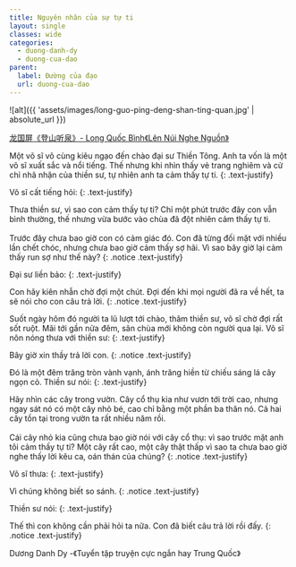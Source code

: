 ```yaml
---
title: Nguyên nhân của sự tự ti
layout: single
classes: wide
categories:
  - duong-danh-dy
  - duong-cua-dao
parent:
  label: Đường của đạo
  url: duong-cua-dao
---
```


![alt]({{ 'assets/images/long-guo-ping-deng-shan-ting-quan.jpg' | absolute_url }})
> <cite>
<a target="_blank" href="https://www.baike.com/wikiid/5644319668872120399">
龙国屏《登山听泉》- Long Quốc Bình《Lên Núi Nghe Nguồn》
</a>

Một võ sĩ vô cùng kiêu ngạo đến chào đại sư Thiền Tông. Anh ta vốn là một võ sĩ xuất sắc và nổi tiếng. Thế nhưng khi nhìn thấy vẻ trang nghiêm và cử chỉ nhã nhặn của thiền sư, tự nhiên anh ta cảm thấy tự ti.
{: .text-justify}

Võ sĩ cất tiếng hỏi:
{: .text-justify}

Thưa thiền sư, vì sao con cảm thấy tự ti? Chỉ một phút trước đây con vẫn bình thường, thế nhưng vừa bước vào chùa đã đột nhiên cảm thấy tự ti.\
 \
Trước đây chưa bao giờ con có cảm giác đó. Con đã từng đối mặt với nhiều lần chết chóc, nhưng chưa bao giờ cảm thấy sợ hãi. Vì sao bây giờ lại cảm thấy run sợ như thế này?
{: .notice .text-justify}

Đại sư liền bảo:
{: .text-justify}

Con hãy kiên nhẫn chờ đợi một chút. Đợi đến khi mọi người đã ra về hết, ta sẽ nói cho con câu trả lời.
{: .notice .text-justify}

Suốt ngày hôm đó người ta lũ lượt tới chào, thăm thiền sư, võ sĩ chờ đợi rất sốt ruột. Mãi tới gần nửa đêm, sân chùa mới không còn người qua lại. Võ sĩ nôn nóng thưa với thiền sư:
{: .text-justify}

Bây giờ xin thầy trả lời con.
{: .notice .text-justify}

Đó là một đêm trăng tròn vành vạnh, ánh trăng hiền từ chiếu sáng lá cây ngọn cỏ. Thiền sư nói:
{: .text-justify}

Hãy nhìn các cây trong vườn. Cây cổ thụ kia như vươn tới trời cao, nhưng ngay sát nó có một cây nhỏ bé, cao chỉ bằng một phần ba thân nó. Cả hai cây tồn tại trong vườn ta rất nhiều năm rồi.\
 \
Cái cây nhỏ kia cũng chưa bao giờ nói với cây cổ thụ: vì sao trước mặt anh tôi cảm thấy tự ti? Một cây rất cao, một cây thật thấp vì sao ta chưa bao giờ nghe thấy lời kêu ca, oán thán của chúng?
{: .notice .text-justify}

Võ sĩ thưa:
{: .text-justify}

Vì chúng không biết so sánh.
{: .notice .text-justify}

Thiền sư nói:
{: .text-justify}

Thế thì con không cần phải hỏi ta nữa. Con đã biết câu trả lời rồi đấy.
{: .notice .text-justify}

> <cite>
Dương Danh Dy -《Tuyển tập truyện cực ngắn hay Trung Quốc》
</cite>
